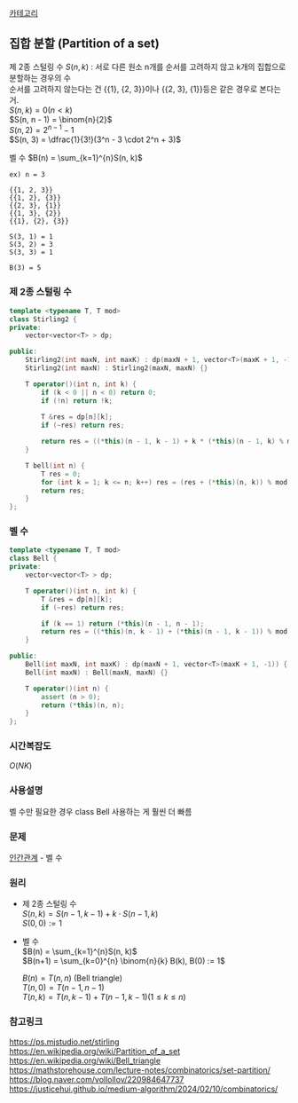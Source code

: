 [카테고리](/README.md)
## 집합 분할 (Partition of a set)
제 2종 스털링 수 $S(n, k)$ : 서로 다른 원소 n개를 순서를 고려하지 않고 k개의 집합으로 분할하는 경우의 수   
순서를 고려하지 않는다는 건 {{1}, {2, 3}}이나 {{2, 3}, {1}}등은 같은 경우로 본다는 거.   
$S(n, k) = 0 (n < k)$   
$S(n, n - 1) = \binom{n}{2}$   
$S(n, 2) = 2^{n-1}-1$   
$S(n, 3) = \dfrac{1}{3!}(3^n - 3 \cdot 2^n + 3)$   

벨 수 $B(n) = \sum_{k=1}^{n}S(n, k)$   

```
ex) n = 3

{{1, 2, 3}}
{{1, 2}, {3}}
{{2, 3}, {1}}
{{1, 3}, {2}}
{{1}, {2}, {3}}

S(3, 1) = 1
S(3, 2) = 3
S(3, 3) = 1

B(3) = 5
```
### 제 2종 스털링 수
```cpp
template <typename T, T mod>
class Stirling2 {
private:
    vector<vector<T> > dp;

public:
    Stirling2(int maxN, int maxK) : dp(maxN + 1, vector<T>(maxK + 1, -1)) {}
    Stirling2(int maxN) : Stirling2(maxN, maxN) {}

    T operator()(int n, int k) {
        if (k < 0 || n < 0) return 0;
        if (!n) return !k;
        
        T &res = dp[n][k];
        if (~res) return res;

        return res = ((*this)(n - 1, k - 1) + k * (*this)(n - 1, k) % mod) % mod;
    }

    T bell(int n) {
        T res = 0;
        for (int k = 1; k <= n; k++) res = (res + (*this)(n, k)) % mod;
        return res;
    }
};
```
### 벨 수
```cpp
template <typename T, T mod>
class Bell {
private:
    vector<vector<T> > dp;

    T operator()(int n, int k) {
        T &res = dp[n][k];
        if (~res) return res;

        if (k == 1) return (*this)(n - 1, n - 1);
        return res = ((*this)(n, k - 1) + (*this)(n - 1, k - 1)) % mod;
    }

public:
    Bell(int maxN, int maxK) : dp(maxN + 1, vector<T>(maxK + 1, -1)) { dp[1][1] = 1; }
    Bell(int maxN) : Bell(maxN, maxN) {}

    T operator()(int n) {
        assert (n > 0);
        return (*this)(n, n);
    }
};
```
### 시간복잡도 
$O(NK)$   

### 사용설명
벨 수만 필요한 경우 class Bell 사용하는 게 훨씬 더 빠름

### 문제
[인간관계](https://www.acmicpc.net/problem/20531) - 벨 수   

### 원리
- 제 2종 스털링 수   
    $S(n, k) = S(n - 1, k - 1) + k \cdot S(n - 1, k)$   
    $S(0, 0) := 1$

- 벨 수   
    $B(n) = \sum_{k=1}^{n}S(n, k)$   
    $B(n+1) = \sum_{k=0}^{n} \binom{n}{k} B(k), B(0) := 1$   

    $B(n) = T(n, n)$ (Bell triangle)   
    $T(n, 0) = T(n - 1, n - 1)$   
    $T(n, k) = T(n, k - 1) + T(n - 1, k - 1) (1 \le k \le n)$   

### 참고링크
https://ps.mjstudio.net/stirling   
https://en.wikipedia.org/wiki/Partition_of_a_set   
https://en.wikipedia.org/wiki/Bell_triangle   
https://mathstorehouse.com/lecture-notes/combinatorics/set-partition/   
https://blog.naver.com/vollollov/220984647737   
https://justicehui.github.io/medium-algorithm/2024/02/10/combinatorics/   